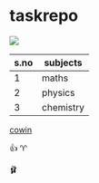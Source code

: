 # taskrepo

![](https://images.indianexpress.com/2021/11/Untitled-design-39.jpg)

s.no|subjects
---|----
1|maths
2|physics
3|chemistry

[cowin](https://www.cowin.gov.in/)


:+1: ♈

🩰
